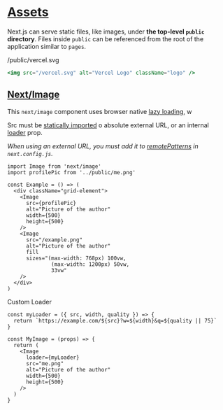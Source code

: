 # [Assets](https://nextjs.org/docs/basic-features/static-file-serving)

Next.js can serve static files, like images, under **the top-level `public` directory**. Files inside `public` can be referenced from the root of the application similar to `pages`.

/public/vercel.svg 

```jsx
<img src="/vercel.svg" alt="Vercel Logo" className="logo" />
```

## [Next/Image](https://nextjs.org/docs/api-reference/next/image)

This `next/image` component uses browser native [lazy loading](https://caniuse.com/loading-lazy-attr), w

Src must be [statically imported](https://nextjs.org/docs/basic-features/image-optimization#local-images) o absolute external URL, or an internal [loader](https://nextjs.org/docs/api-reference/next/image#loader) prop.

*When using an external URL, you must add it to [remotePatterns](https://nextjs.org/docs/api-reference/next/image#remote-patterns) in `next.config.js`.*

```react
import Image from 'next/image'
import profilePic from '../public/me.png'

const Example = () => (
  <div className="grid-element">
    <Image
      src={profilePic}
      alt="Picture of the author"
      width={500}
      height={500}
    />
    <Image
      src="/example.png"
      alt="Picture of the author"
      fill
      sizes="(max-width: 768px) 100vw,
              (max-width: 1200px) 50vw,
              33vw"
    />
  </div>
)
```

Custom Loader

```react
const myLoader = ({ src, width, quality }) => {
  return `https://example.com/${src}?w=${width}&q=${quality || 75}`
}

const MyImage = (props) => {
  return (
    <Image
      loader={myLoader}
      src="me.png"
      alt="Picture of the author"
      width={500}
      height={500}
    />
  )
}
```

